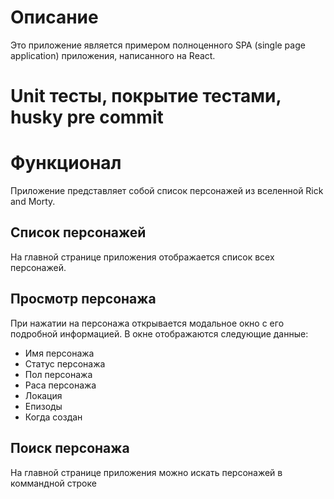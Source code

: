 # Описание

Это приложение является примером полноценного SPA (single page application) приложения, написанного на React.

# Unit тесты, покрытие тестами, husky pre commit


# Функционал

Приложение представляет собой список персонажей из вселенной Rick and Morty.

## Список персонажей

На главной странице приложения отображается список всех персонажей.

## Просмотр персонажа

При нажатии на персонажа открывается модальное окно с его подробной информацией. В окне отображаются следующие данные:

- Имя персонажа
- Статус персонажа
- Пол персонажа
- Раса персонажа
- Локация
- Епизоды
- Когда создан

## Поиск персонажа

На главной странице приложения можно искать персонажей в коммандной строке
